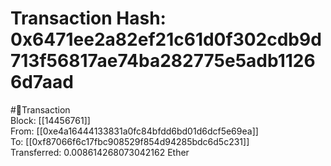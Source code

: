 
Transaction Hash: 0x6471ee2a82ef21c61d0f302cdb9d713f56817ae74ba282775e5adb11266d7aad
====================================================================================
  
#💸Transaction  
Block: [[14456761]]  
From: [[0xe4a16444133831a0fc84bfdd6bd01d6dcf5e69ea]]  
To: [[0xf87066f6c17fbc908529f854d94285bdc6d5c231]]  
Transferred: 0.008614268073042162 Ether